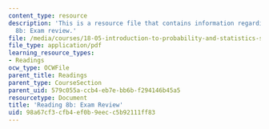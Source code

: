 ```yaml
---
content_type: resource
description: 'This is a resource file that contains information regarding reading
  8b: Exam review.'
file: /media/courses/18-05-introduction-to-probability-and-statistics-spring-2014/98a67cf3cfb4ef0b9eecc5b92111ff83_MIT18_05S14_Reading8b.pdf
file_type: application/pdf
learning_resource_types:
- Readings
ocw_type: OCWFile
parent_title: Readings
parent_type: CourseSection
parent_uid: 579c055a-ccb4-eb7e-bb6b-f294146b45a5
resourcetype: Document
title: 'Reading 8b: Exam Review'
uid: 98a67cf3-cfb4-ef0b-9eec-c5b92111ff83
---
```


